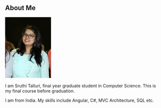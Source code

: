 ## About Me

<img src="resources_imgs/profile_pic.jpg" width="150" height="200" />


I am Sruthi Talluri, final year graduate student in Computer Science. This is my final course before graduation. 

I am from India. My skills include Angular, C#, MVC Architecture, SQL etc. 


